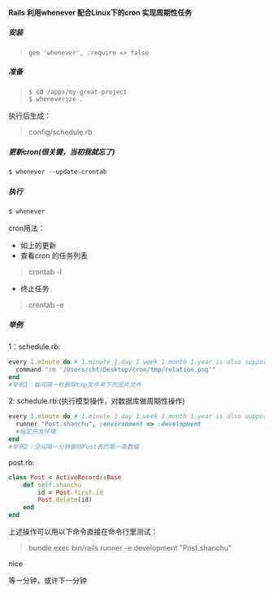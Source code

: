 #### Rails 利用whenever 配合Linux下的cron 实现周期性任务

##### 安装

> ```Gemfile
> gem 'whenever', :require => false
> ```

##### 准备

> ```powershell
> $ cd /apps/my-great-project
> $ wheneverize .
> ```

执行后生成：

> config/schedule.rb

##### 更新cron(很关键，当初我就忘了)

```powershell
$ whenever --update-crontab
```

##### 执行

```powershell
$ whenever
```

cron用法：

* 如上的更新
* 查看cron 的任务列表

> crontab -l

* 终止任务

> crontab -e



##### 举例

1：schedule.rb:

```ruby
every 1.minute do # 1.minute 1.day 1.week 1.month 1.year is also supported
  command "rm '/Users/cht/Desktop/cron/tmp/relation.png'"
end
#举例1：每间隔一秒删除tmp文件夹下的图片文件
```

2: schedule.rb:(执行模型操作，对数据库做周期性操作)

```ruby
every 1.minute do # 1.minute 1.day 1.week 1.month 1.year is also supported
  runner "Post.shanchu", :environment => :development
  #指定开发环境
end
#举例2：没间隔一分钟删除Post表的第一条数据
```

post.rb:

```ruby
class Post < ActiveRecord::Base
	def self.shanchu
		id = Post.first.id
		Post.delete(id)
	end
end
```



上述操作可以用以下命令直接在命令行里测试：

>  bundle exec bin/rails runner -e development "Post.shanchu"

nice



等一分钟，或许下一分钟